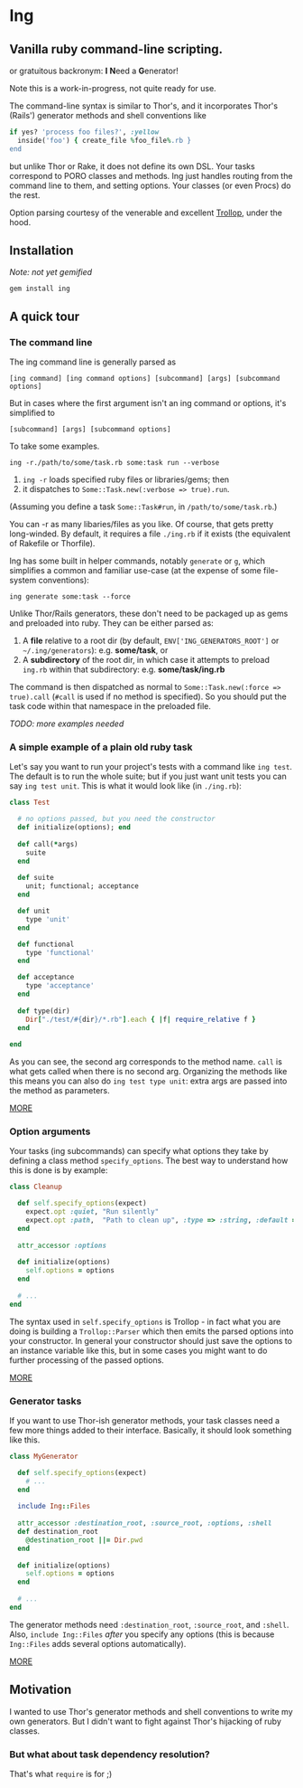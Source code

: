 ﻿# Ing
## Vanilla ruby command-line scripting.

or gratuitous backronym: <b>I</b> <b>N</b>eed a <b>G</b>enerator! 

Note this is a work-in-progress, not quite ready for use.

The command-line syntax is similar to Thor's, and it incorporates Thor's 
(Rails') generator methods and shell conventions like

```ruby
if yes? 'process foo files?', :yellow
  inside('foo') { create_file %foo_file%.rb }
end
``` 
but unlike Thor or Rake, it does not define its own DSL. Your tasks correspond 
to PORO classes and methods. Ing just handles routing from the command line to 
them, and setting options. Your classes (or even Procs) do the rest.

Option parsing courtesy of the venerable and excellent
[Trollop](http://trollop.rubyforge.org/), under the hood.

## Installation

_Note: not yet gemified_

    gem install ing
    
## A quick tour

### The command line

The ing command line is generally parsed as 

    [ing command] [ing command options] [subcommand] [args] [subcommand options]
    
But in cases where the first argument isn't an ing command or options, it's 
simplified to

    [subcommand] [args] [subcommand options]

To take some examples.

    ing -r./path/to/some/task.rb some:task run --verbose
    
  1. `ing -r` loads specified ruby files or libraries/gems; then
  2. it dispatches to `Some::Task.new(:verbose => true).run`.

(Assuming you define a task `Some::Task#run`, in `/path/to/some/task.rb`.)

You can -r as many libaries/files as you like. Of course, that gets pretty 
long-winded. By default, it requires a file `./ing.rb` if it exists (the 
equivalent of Rakefile or Thorfile).

Ing has some built in helper commands, notably `generate` or `g`, which
simplifies a common and familiar use-case (at the expense of some file-
system conventions):

    ing generate some:task --force

Unlike Thor/Rails generators, these don't need to be packaged up as gems
and preloaded into ruby. They can be either parsed as:

  1. A __file__ relative to a root dir (by default, `ENV['ING_GENERATORS_ROOT']` or
  `~/.ing/generators`): e.g. __some/task__, or
  2. A __subdirectory__ of the root dir, in which case it attempts to
  preload `ing.rb` within that subdirectory: e.g. __some/task/ing.rb__

The command is then dispatched as normal to 
`Some::Task.new(:force => true).call`  (`#call` is used if no method is
specified). So you should put the task code within that namespace in the
preloaded file.

_TODO: more examples needed_

### A simple example of a plain old ruby task

Let's say you want to run your project's tests with a command like `ing test`.
The default is to run the whole suite; but if you just want unit tests you can
say `ing test unit`. This is what it would look like (in `./ing.rb`):

```ruby
class Test

  # no options passed, but you need the constructor
  def initialize(options); end
  
  def call(*args)
    suite
  end
  
  def suite
    unit; functional; acceptance
  end

  def unit
    type 'unit'
  end

  def functional
    type 'functional'
  end

  def acceptance
    type 'acceptance'
  end
  
  def type(dir)
    Dir["./test/#{dir}/*.rb"].each { |f| require_relative f }
  end
  
end
```
    
As you can see, the second arg corresponds to the method name. `call` is what
gets called when there is no second arg.  Organizing the methods like this means
you can also do `ing test type unit`: extra args are passed into the method as
parameters.  

[MORE](ing/blob/master/TASKS.md)

### Option arguments

Your tasks (ing subcommands) can specify what options they take by defining a 
class method `specify_options`.  The best way to understand how this is done is 
by example:

```ruby
class Cleanup

  def self.specify_options(expect)
    expect.opt :quiet, "Run silently"
    expect.opt :path,  "Path to clean up", :type => :string, :default => '.'
  end
  
  attr_accessor :options
  
  def initialize(options)
    self.options = options
  end
  
  # ...
end
```

The syntax used in `self.specify_options` is Trollop - in fact what you are 
doing is building a `Trollop::Parser` which then emits the parsed options into 
your constructor. In general your constructor should just save the options to
an instance variable like this, but in some cases you might want to do further
processing of the passed options.

[MORE](ing/blob/master/OPTIONS.md)

### Generator tasks

If you want to use Thor-ish generator methods, your task classes need a few more
things added to their interface. Basically, it should look something like this.

```ruby
class MyGenerator

  def self.specify_options(expect)
    # ...
  end
  
  include Ing::Files
  
  attr_accessor :destination_root, :source_root, :options, :shell
  def destination_root
    @destination_root ||= Dir.pwd
  end
  
  def initialize(options)
    self.options = options
  end
  
  # ...
end
```

The generator methods need `:destination_root`, `:source_root`, and `:shell`.
Also, `include Ing::Files` _after_ you specify any options (this is because
`Ing::Files` adds several options automatically).

[MORE](ing/blob/master/GENERATORS.md)

## Motivation

I wanted to use Thor's generator methods and shell conventions to write my own
generators. But I didn't want to fight against Thor's hijacking of ruby classes.

### But what about task dependency resolution?

That's what `require` is for ;)
